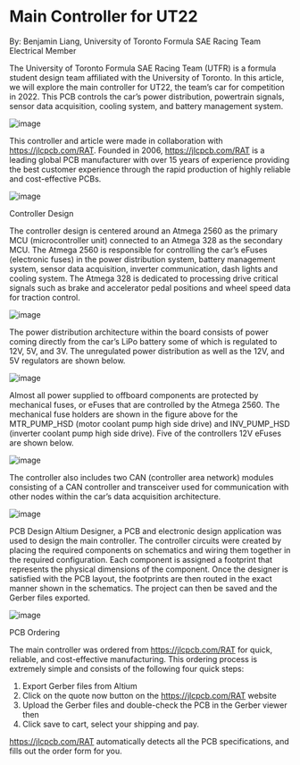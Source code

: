 # Main Controller for UT22

By: Benjamin Liang, University of Toronto Formula SAE Racing Team Electrical Member

The University of Toronto Formula SAE Racing Team (UTFR) is a formula student design team affiliated with the University of Toronto. In this article, we will explore the main controller for UT22, the team’s car for competition in 2022. This PCB controls the car’s power distribution, powertrain signals, sensor data acquisition, cooling system, and battery management system.

![image](https://user-images.githubusercontent.com/82067858/147109720-74ea52db-8d4e-44a3-a0c4-77e4b8366732.png)

This controller and article were made in collaboration with  https://jlcpcb.com/RAT. Founded in 2006,  https://jlcpcb.com/RAT is a leading global PCB manufacturer with over 15 years of experience providing the best customer experience through the rapid production of highly reliable and cost-effective PCBs.

![image](https://user-images.githubusercontent.com/82067858/147109743-40eabf92-b9cf-4ee2-92ed-464ab6ecb206.png)

Controller Design

The controller design is centered around an Atmega 2560 as the primary MCU (microcontroller unit) connected to an Atmega 328 as the secondary MCU. The Atmega 2560 is responsible for controlling the car’s eFuses (electronic fuses) in the power distribution system, battery management system, sensor data acquisition, inverter communication, dash lights and cooling system. The Atmega 328 is dedicated to processing drive critical signals such as brake and accelerator pedal positions and wheel speed data for traction control.

![image](https://user-images.githubusercontent.com/82067858/147109778-b2a0bc5e-d762-4b36-9f88-aa8d48592cd6.png)

The power distribution architecture within the board consists of power coming directly from the car’s LiPo battery some of which is regulated to 12V, 5V, and 3V. The unregulated power distribution as well as the 12V, and 5V regulators are shown below.

![image](https://user-images.githubusercontent.com/82067858/147109803-79dc60cd-afc9-4ca3-91ab-e7819ea7deaa.png)

Almost all power supplied to offboard components are protected by mechanical fuses, or eFuses that are controlled by the Atmega 2560. The mechanical fuse holders are shown in the figure above for the MTR_PUMP_HSD (motor coolant pump high side drive) and INV_PUMP_HSD (inverter coolant pump high side drive). Five of the controllers 12V eFuses are shown below.

![image](https://user-images.githubusercontent.com/82067858/147109826-ce5cedbf-e468-4543-a8c1-559c8e2f5450.png)

The controller also includes two CAN (controller area network) modules consisting of a CAN controller and transceiver used for communication with other nodes within the car’s data acquisition architecture.

![image](https://user-images.githubusercontent.com/82067858/147109843-5fb27407-0c7e-4e90-a4fc-2a6fb99a728c.png)

PCB Design
Altium Designer, a PCB and electronic design application was used to design the main controller. The controller circuits were created by placing the required components on schematics and wiring them together in the required configuration. Each component is assigned a footprint that represents the physical dimensions of the component. Once the designer is satisfied with the PCB layout, the footprints are then routed in the exact manner shown in the schematics. The project can then be saved and the Gerber files exported.

![image](https://user-images.githubusercontent.com/82067858/147109863-4891238d-ed5f-416d-b2e9-f25141fa08cc.png)

PCB Ordering

The main controller was ordered from  https://jlcpcb.com/RAT for quick, reliable, and cost-effective manufacturing. This ordering process is extremely simple and consists of the following four quick steps:
1.	Export Gerber files from Altium
2.	Click on the quote now button on the  https://jlcpcb.com/RAT website
3.	Upload the Gerber files and double-check the PCB in the Gerber viewer then
4.	Click save to cart, select your shipping and pay.

https://jlcpcb.com/RAT automatically detects all the PCB specifications, and fills out the order form for you.
